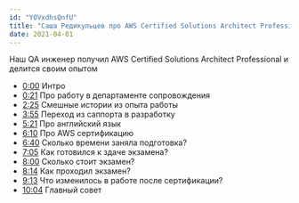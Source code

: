 ```yaml
---
id: "YOVxdhsQnfU"
title: "Саша Редикульцев про AWS Certified Solutions Architect Professional, саппорт и QA | Plesk"
date: 2021-04-01
---
```


<p>Наш QA инженер получил AWS Certified Solutions Architect Professional и делится своим опытом</p>

<ul class="videos__video-timecode">
    <li><a href="https://youtu.be/{{ id }}?t=0s" target="_blank">0:00</a> <span>Интро</span></li>
    <li><a href="https://youtu.be/{{ id }}?t=21s" target="_blank">0:21</a> <span>Про работу в департаменте сопровождения</span></li>
    <li><a href="https://youtu.be/{{ id }}?t=145s" target="_blank">2:25</a> <span>Смешные истории из опыта работы</span></li>
    <li><a href="https://youtu.be/{{ id }}?t=235s" target="_blank">3:55</a> <span>Переход из саппорта в разработку</span></li>
    <li><a href="https://youtu.be/{{ id }}?t=321s" target="_blank">5:21</a> <span>Про английский язык</span></li>
    <li><a href="https://youtu.be/{{ id }}?t=370s" target="_blank">6:10</a> <span>Про AWS сертификацию</span></li>
    <li><a href="https://youtu.be/{{ id }}?t=400s" target="_blank">6:40</a> <span>Сколько времени заняла подготовка?</span></li>
    <li><a href="https://youtu.be/{{ id }}?t=425s" target="_blank">7:05</a> <span>Как готовился к здаче экзамена?</span></li>
    <li><a href="https://youtu.be/{{ id }}?t=480s" target="_blank">8:00</a> <span>Сколько стоит экзамен?</span></li>
    <li><a href="https://youtu.be/{{ id }}?t=494s" target="_blank">8:14</a> <span>Как проходил экзамен?</span></li>
    <li><a href="https://youtu.be/{{ id }}?t=553s" target="_blank">9:13</a> <span>Что изменилось в работе после сертификации?</span></li>
    <li><a href="https://youtu.be/{{ id }}?t=604s" target="_blank">10:04</a> <span>Главный совет</span></li>
</ul>
